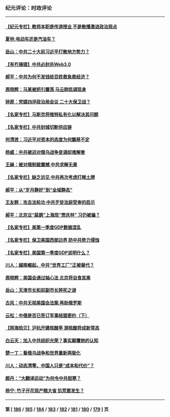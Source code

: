 ### 纪元评论：时政评论
---
#### [【纪元专栏】教师本职是传道授业 不是散播激进政治观点](../../pages/nsc1025/n13728085.md) 
#### [夏林:电动车还是汽油车？](../../pages/nsc1025/n13728044.md) 
#### [岳山：中共二十大前习近平打散地方势力？](../../pages/nsc1025/n13727702.md) 
#### [【有冇搞错】中共必封杀Web3.0](../../pages/nsc1025/n13727399.md) 
#### [郝平：中共为何不发钱给百姓救急救经济？](../../pages/nsc1025/n13727708.md) 
#### [周晓辉：马某被抓引震荡 马云刚低调现身](../../pages/nsc1025/n13726337.md) 
#### [钟原：党媒四评政治局会议 二十大保卫战？](../../pages/nsc1025/n13727437.md) 
#### [【名家专栏】马斯克将推特私有化以解决其问题](../../pages/nsc1025/n13727071.md) 
#### [【名家专栏】中共封城切断供应链](../../pages/nsc1025/n13726949.md) 
#### [何清涟：习近平对资本的态度为何飘移不定](../../pages/nsc1025/n13727235.md) 
#### [杨威：中共被迫对俄乌战争变调却难解套](../../pages/nsc1025/n13726588.md) 
#### [王赫：被对俄制裁震撼 中共求解无果](../../pages/nsc1025/n13726488.md) 
#### [【名家专栏】缺乏远见 中共再次考虑打稀土牌](../../pages/nsc1025/n13726221.md) 
#### [郝平：从“岁月静好”到“全域静态”](../../pages/nsc1025/n13725805.md) 
#### [王友群：攻击法轮功 中共歹徒法庭受审的启示](../../pages/nsc1025/n13725074.md) 
#### [郝平：北京议“扁鹊”上海现“贾庆林” 习仍被骗？](../../pages/nsc1025/n13725725.md) 
#### [【名家专栏】美第一季度GDP数据混乱](../../pages/nsc1025/n13725866.md) 
#### [【名家专栏】保卫美国西部边界 防中共势力侵蚀](../../pages/nsc1025/n13725525.md) 
#### [【名家专栏】美国第一季度GDP说明什么？](../../pages/nsc1025/n13725561.md) 
#### [川人：越南崛起，中共“世界工厂”正被替代？](../../pages/nsc1025/n13725717.md) 
#### [周晓辉：美国会通过轴心法 北京将自食其果](../../pages/nsc1025/n13725706.md) 
#### [岳山：天津市长和前副市长猝死之谜](../../pages/nsc1025/n13725501.md) 
#### [古风：中共无视美国会法案 再助俄罗斯](../../pages/nsc1025/n13725457.md) 
#### [云松：中俄是否已签订军事结盟密约（下）](../../pages/nsc1025/n13725423.md) 
#### [【网海拾贝】沪杭开建核酸亭 测核酸将成新常态](../../pages/nsc1025/n13725391.md) 
#### [白云天：加入中共组织光荣？事实颠覆她的认知](../../pages/nsc1025/n13725345.md) 
#### [楚一丁：看俄乌战争和世界重新两极化](../../pages/nsc1025/n13725129.md) 
#### [川人：动态清零，中国人只是“成本和代价”？](../../pages/nsc1025/n13724943.md) 
#### [颜丹：“大翻译运动”为何令中共胆寒？](../../pages/nsc1025/n13724952.md) 
#### [杨宁:  竹子开花现产粮大省 饥荒要发生？](../../pages/nsc1025/n13724957.md) 

---
#### 第 [ [186](./186.md) / [185](./185.md) / [184](./184.md) / [183](./183.md) / [182](./182.md) / [181](./181.md) / [180](./180.md) / [179](./179.md) ] 页
